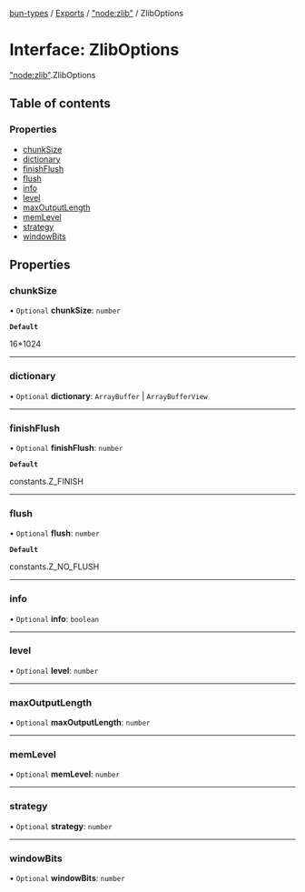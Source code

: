 [bun-types](https://github.com/oven-sh/bun-types/blob/master/api-docs/README.md) / [Exports](https://github.com/oven-sh/bun-types/blob/master/api-docs/modules.md) / ["node:zlib"](https://github.com/oven-sh/bun-types/blob/master/api-docs/modules/node_zlib_.md) / ZlibOptions

# Interface: ZlibOptions

["node:zlib"](https://github.com/oven-sh/bun-types/blob/master/api-docs/modules/node_zlib_.md).ZlibOptions

## Table of contents

### Properties

- [chunkSize](https://github.com/oven-sh/bun-types/blob/master/api-docs/interfaces/node_zlib_.ZlibOptions.md#chunksize)
- [dictionary](https://github.com/oven-sh/bun-types/blob/master/api-docs/interfaces/node_zlib_.ZlibOptions.md#dictionary)
- [finishFlush](https://github.com/oven-sh/bun-types/blob/master/api-docs/interfaces/node_zlib_.ZlibOptions.md#finishflush)
- [flush](https://github.com/oven-sh/bun-types/blob/master/api-docs/interfaces/node_zlib_.ZlibOptions.md#flush)
- [info](https://github.com/oven-sh/bun-types/blob/master/api-docs/interfaces/node_zlib_.ZlibOptions.md#info)
- [level](https://github.com/oven-sh/bun-types/blob/master/api-docs/interfaces/node_zlib_.ZlibOptions.md#level)
- [maxOutputLength](https://github.com/oven-sh/bun-types/blob/master/api-docs/interfaces/node_zlib_.ZlibOptions.md#maxoutputlength)
- [memLevel](https://github.com/oven-sh/bun-types/blob/master/api-docs/interfaces/node_zlib_.ZlibOptions.md#memlevel)
- [strategy](https://github.com/oven-sh/bun-types/blob/master/api-docs/interfaces/node_zlib_.ZlibOptions.md#strategy)
- [windowBits](https://github.com/oven-sh/bun-types/blob/master/api-docs/interfaces/node_zlib_.ZlibOptions.md#windowbits)

## Properties

### chunkSize

• `Optional` **chunkSize**: `number`

**`Default`**

16*1024

___

### dictionary

• `Optional` **dictionary**: `ArrayBuffer` \| `ArrayBufferView`

___

### finishFlush

• `Optional` **finishFlush**: `number`

**`Default`**

constants.Z_FINISH

___

### flush

• `Optional` **flush**: `number`

**`Default`**

constants.Z_NO_FLUSH

___

### info

• `Optional` **info**: `boolean`

___

### level

• `Optional` **level**: `number`

___

### maxOutputLength

• `Optional` **maxOutputLength**: `number`

___

### memLevel

• `Optional` **memLevel**: `number`

___

### strategy

• `Optional` **strategy**: `number`

___

### windowBits

• `Optional` **windowBits**: `number`
